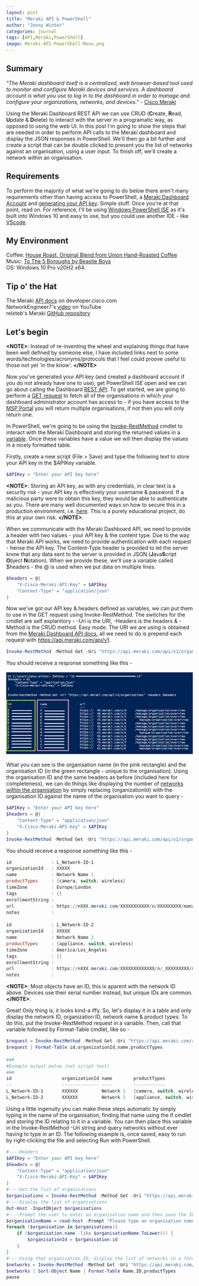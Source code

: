 ```yaml
---
layout: post
title: "Meraki API & PowerShell"
author: "Jonny Winter"
categories: journal
tags: [API,Meraki,PowerShell]
image: Meraki-API-PowerShell-Menu.png
---
```


## Summary

*"The Meraki dashboard itself is a centralized, web browser-based tool used to monitor and configure Meraki devices and services. A dashboard account is what you use to log in to the dashboard in order to manage and configure your organizations, networks, and devices."* - [Cisco Meraki](https://documentation.meraki.com/Getting_Started#:~:text=The%20Meraki%20dashboard%20itself%20is,organizations%2C%20networks%2C%20and%20devices)

Using the Meraki Dashboard REST API we can use CRUD (**C**reate, **R**ead, **U**pdate & **D**elete) to interact with the server in a programatic way, as opposed to using the web UI. In this post I'm going to show the steps that are needed in order to perform API calls to the Meraki dashboard and display the JSON responses in PowerShell. We'll then go a bit further and create a script that can be double clicked to present you the list of networks against an organisation, using a user input. To finish off, we'll create a network within an organisation.

## Requirements

To perform the majority of what we're going to do below there aren't many requirements other than having access to PowerShell, a [Meraki Dashboard Account](https://documentation.meraki.com/Getting_Started) and [generating your API key](https://documentation.meraki.com/General_Administration/Other_Topics/The_Cisco_Meraki_Dashboard_API). Simple stuff. Once you're at that point, read on. For reference, I'll be using [Windows PowerShell ISE](https://docs.microsoft.com/en-us/powershell/scripting/windows-powershell/ise/introducing-the-windows-powershell-ise?view=powershell-7.1) as it's built into Windows 10 and easy to use, but you could use another IDE - like [VScode](https://code.visualstudio.com/). 

## My Environment

Coffee: [House Roast, Original Blend from Union Hand-Roasted Coffee](https://unionroasted.com/collections/our-favourite-coffees/products/house-roast-original-blend)
<br>
Music: [To The 5 Boroughs by Beastie Boys](https://open.spotify.com/album/1yw6pIVYjbf9WoLiPkIPJv?si=hFBr1chPQ9GnD48pULQMaQ)
<br>
OS: Windows 10 Pro v20H2 x64.

## Tip o' the Hat

The Meraki [API docs](https://developer.cisco.com/meraki/api-v1/) on developer.cisco.com
<br>
NetworkEngineer7's [video](https://www.youtube.com/watch?v=MTOyge6ZZmg&ab_channel=NetworkEngineer7) on YouTube
<br>
relxteb's Meraki [GitHub repository](https://github.com/relaxteb/Meraki)

## Let's begin

**&lt;NOTE>**: Instead of re-inventing the wheel and explaining things that have been well defined by someone else, I have included links next to some words/technologies/acronyms/protocols that I feel could proove useful to those not yet 'in the know'. **&lt;/NOTE>**

Now you've generated your API key (and created a dashboard account if you do not already have one to use), get PowerShell ISE open and we can go about calling the Dashboard [REST API](https://www.youtube.com/watch?v=7YcW25PHnAA&t=1s&ab_channel=WebConcepts). To get started, we are going to perform a [GET request](https://www.youtube.com/watch?v=guYMSP7JVTA&ab_channel=Telusko) to fetch all of the organisations in which your dashboard administrator account has access to - if you have access to the [MSP Portal](https://documentation.meraki.com/General_Administration/Organizations_and_Networks/Using_the_MSP_Portal_to_Manage_Multiple_Organizations) you will return multiple organisations, if not then you will only return one.

In PowerShell, we're going to be using the [Invoke-RestMethod](https://docs.microsoft.com/en-us/powershell/module/microsoft.powershell.utility/invoke-restmethod?view=powershell-7.1) cmdlet to interact with the Meraki Dashboard and storing the returned values in a [variable](https://docs.microsoft.com/en-us/powershell/module/microsoft.powershell.core/about/about_variables?view=powershell-7.1). Once these variables have a value we will then display the values in a nicely formatted table.

Firstly, create a new script (File > Save) and type the following text to store your API key in the $APIKey variable.
```powershell
$APIKey = "Enter your API key here"
```
**&lt;NOTE>**: Storing an API key, as with any credentials, in clear text is a security risk - your API key is effectively your username & password. If a malicious party were to obtain this key, they would be able to authenticate as you. There are many well documented ways on how to secure this in a production environment, i.e. [here](https://www.freecodecamp.org/news/how-to-securely-store-api-keys-4ff3ea19ebda/). This is a purely educational project, do this at your own risk. **&lt;/NOTE>**.

When we communicate with the Meraki Dashboard API, we need to provide a header with two values - your API key & the content type. Due to the way that Meraki API works, we need to provide authentication with each request - hense the API key. The Content-Type header is provided to let the server know that any data sent to the server is provided in JSON (**J**ava**S**cript **O**bject **N**otation). When we provide these, we'll use a variable called $headers - the @ is used when we put data on multiple lines. 
```powershell
$headers = @{
    "X-Cisco-Meraki-API-Key" = $APIKey
    "Content-Type" = "application/json"
}
```
Now we've got our API key & headers defined as variables, we can put them to use in the GET request using Invoke-RestMethod. The switches for the cmdlet are self explanitory - -Uri is the URI, -Headers is the headers & -Method is the CRUD method. Easy mode. The URI we are using is obtained from the [Meraki Dashboard API docs](https://developer.cisco.com/meraki/api-v1/#!get-organizations), all we need to do is prepend each request with https://api.meraki.com/api/v1.
```powershell
Invoke-RestMethod -Method Get -Uri "https://api.meraki.com/api/v1/organizations" -Headers $Headers
```
You should receive a response something like this - 
<br>
<br>
<a href="#"><img alt="Meraki API PowerShell Get Organisations" src="/assets/img/Meraki-API-PowerShell-Get-Organisations.png"/></a>
<br>
<br>
What you can see is the organisation name (in the pink rectangle) and the organisation ID (in the green rectangle - unique to the organisation). Using the organisation ID and the same headers as before (included here for completeness), we can do things like displaying the number of [networks within the organisation](https://developer.cisco.com/meraki/api-v1/#!get-organization-networks) by simply replacing {organizationId} with the organisation ID against the name of the organisation you want to query - 
```powershell
$APIKey = "Enter your API key here"
$headers = @{
    "Content-Type" = "application/json"
    "X-Cisco-Meraki-API-Key" = $APIKey
}
Invoke-RestMethod -Method Get -Uri "https://api.meraki.com/api/v1/organizations/{organizationId}/networks" -Headers $Headers
```
You should receive a response something like this - 
```powershell
id               : L_Network-ID-1
organizationId   : XXXXX
name             : Network Name 1
productTypes     : {camera, switch, wireless}
timeZone         : Europe/London
tags             : {}
enrollmentString : 
url              : https://nXXX.meraki.com/XXXXXXXXXXX/n/XXXXXXXXX/manage/usage/list
notes            : 

id               : L_Network-ID-2
organizationId   : XXXXX
name             : Network Name 2
productTypes     : {appliance, switch, wireless}
timeZone         : America/Los_Angeles
tags             : {}
enrollmentString : 
url              : https://nXXX.meraki.com/XXXXXXXXXXXXX/n/_XXXXXXXXX/manage/usage/list
notes            : 
```
**&lt;NOTE>**: Most objects have an ID, this is aparent with the network ID above. Devices use their serial number instead, but unique IDs are common. **&lt;/NOTE>**.

Great! Only thing is, it looks kind-a iffy. So, let's display it in a table and only display the network ID, organization ID, network name & product types. To do this, put the Invoke-RestMethod request in a variable. Then, call that variable followed by Format-Table cmdlet, like so - 
```powershell
$request = Invoke-RestMethod -Method Get -Uri "https://api.meraki.com/api/v1/organizations/{organizationId}/networks" -Headers $Headers
$request | Format-Table id,organizationId,name,productTypes

###
#Example output below (not script text)
###
id                   organizationId name        productTypes                 
--                   -------------- ----        ------------                 
L_Network-ID-1       XXXXXX         Network 1   {camera, switch, wireless}   
L_Network-ID-2       XXXXXX         Network 2   {appliance, switch, wireless}
```
Using a little ingenuity you can make these steps automatic by simply typing in the name of the organisation, finding that name using the if cmdlet and storing the ID relating to it in a variable. You can then place this variable in the Invoke-RestMethod -Uri string and query networks without ever having to type in an ID. The following example is, once saved, easy to run by right-clicking the file and selecting Run with PowerShell.
```powershell
#----Headers
$APIKey = "Enter your API key here"
$headers = @{
    "Content-Type" = "application/json"
    "X-Cisco-Meraki-API-Key" = $APIKey
}
#----Get the list of organisations
$organisations = Invoke-RestMethod -Method Get -Uri "https://api.meraki.com/api/v1/organizations" -Headers $Headers
#----Display the list of organisations
Out-Host -InputObject $organisations
#----Prompt the user to enter an organisation name and then save the ID of that organisation in a variable
$organisationName = read-host -Prompt "Please type an organisation name"
foreach ($organisation in $organisations){
    if ($organisation.name -like $organisationName.ToLower()) {
        $organisationId = $organisation.id
    }
}
#----Using that organisation ID, display the list of networks in a formatted table
$networks = Invoke-RestMethod -Method Get -Uri "https://api.meraki.com/api/v1/organizations/$($organisationId)/networks" -Headers $Headers
$networks | Sort-Object Name | Format-Table Name,ID,productTypes
pause
```
